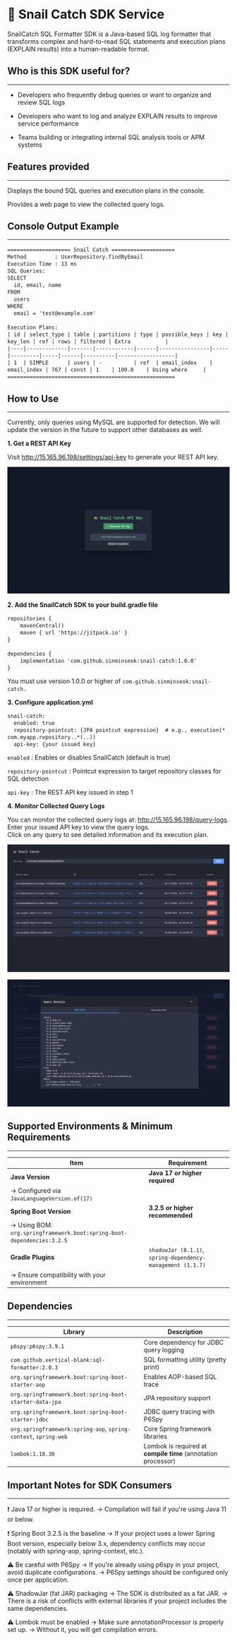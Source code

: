# 🐌 Snail Catch SDK Service


SnailCatch SQL Formatter SDK is a Java-based SQL log formatter that transforms complex and hard-to-read 
SQL statements and execution plans (EXPLAIN results) into a human-readable format.


## Who is this SDK useful for?

----

- Developers who frequently debug queries or want to organize and review SQL logs

- Developers who want to log and analyze EXPLAIN results to improve service performance

- Teams building or integrating internal SQL analysis tools or APM systems

## Features provided

--- 
Displays the bound SQL queries and execution plans in the console.

Provides a web page to view the collected query logs.

## Console Output Example

----

```text
==================== Snail Catch ====================
Method         : UserRepository.findByEmail
Execution Time : 13 ms
SQL Queries:
SELECT
  id, email, name
FROM
  users
WHERE
  email = 'test@example.com'

Execution Plans:
| id | select_type | table | partitions | type | possible_keys | key | key_len | ref | rows | filtered | Extra           |
|----|-------------|-------|------------|------|----------------|-----|---------|-----|------|----------|------------------|
| 1  | SIMPLE      | users | -          | ref  | email_index    | email_index | 767 | const | 1    | 100.0    | Using where     |
=====================================================

```

## How to Use

----

Currently, only queries using MySQL are supported for detection. 
We will update the version in the future to support other databases as well.

**1. Get a REST API Key**  

  Visit http://15.165.96.198/settings/api-key to generate your REST API key.

![API Key View](photo/api-key-view.png)

**2. Add the SnailCatch SDK to your build.gradle file**  

```
repositories {
    mavenCentral()
    maven { url 'https://jitpack.io' }
}

dependencies {
    implementation 'com.github.sinminseok:snail-catch:1.0.0'
}
```

You must use version 1.0.0 or higher of `com.github.sinminseok:snail-catch.`

**3. Configure application.yml**  

```
snail-catch:
  enabled: true
  repository-pointcut: {JPA pointcut expression}  # e.g., execution(* com.myapp.repository..*(..))
  api-key: {your issued key}
```

`enabled` : Enables or disables SnailCatch (default is true)

`repository-pointcut` : Pointcut expression to target repository classes for SQL detection

`api-key` : The REST API key issued in step 1


**4. Monitor Collected Query Logs**


You can monitor the collected query logs at: http://15.165.96.198/query-logs.  
Enter your issued API key to view the query logs.  
Click on any query to see detailed information and its execution plan.  

![API Key View](photo/query-view-1.png)

![API Key View](photo/query-view-2.png)

## Supported Environments & Minimum Requirements

----

| Item                                                                   | Requirement                                                 |
| ---------------------------------------------------------------------- | ----------------------------------------------------------- |
| **Java Version**                                                       | **Java 17 or higher required**                              |
| → Configured via `JavaLanguageVersion.of(17)`                          |                                                             |
| **Spring Boot Version**                                                | **3.2.5 or higher recommended**                             |
| → Using BOM: `org.springframework.boot:spring-boot-dependencies:3.2.5` |                                                             |
| **Gradle Plugins**                                                     | `shadowJar (8.1.1)`, `spring-dependency-management (1.1.7)` |
| → Ensure compatibility with your environment                           |                                                             |

##  Dependencies

----

| Library                                                          | Description                                                   |
| ---------------------------------------------------------------- | ------------------------------------------------------------- |
| `p6spy:p6spy:3.9.1`                                              | Core dependency for JDBC query logging                        |
| `com.github.vertical-blank:sql-formatter:2.0.3`                  | SQL formatting utility (pretty print)                         |
| `org.springframework.boot:spring-boot-starter-aop`               | Enables AOP-based SQL trace                                   |
| `org.springframework.boot:spring-boot-starter-data-jpa`          | JPA repository support                                        |
| `org.springframework.boot:spring-boot-starter-jdbc`              | JDBC query tracing with P6Spy                                 |
| `org.springframework:spring-aop`, `spring-context`, `spring-web` | Core Spring framework libraries                               |
| `lombok:1.18.30`                                                 | Lombok is required at **compile time** (annotation processor) |

## Important Notes for SDK Consumers

---


❗ Java 17 or higher is required.
→ Compilation will fail if you're using Java 11 or below.

❗ Spring Boot 3.2.5 is the baseline
→ If your project uses a lower Spring Boot version, especially below 3.x, dependency conflicts may occur (notably with spring-aop, spring-context, etc.).

⚠️ Be careful with P6Spy
→ If you're already using p6spy in your project, avoid duplicate configurations.
→ P6Spy settings should be configured only once per application.

⚠️ ShadowJar (fat JAR) packaging
→ The SDK is distributed as a fat JAR.
→ There is a risk of conflicts with external libraries if your project includes the same dependencies.

⚠️ Lombok must be enabled
→ Make sure annotationProcessor is properly set up.
→ Without it, you will get compilation errors.